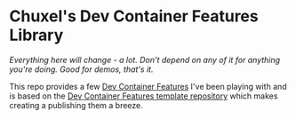 # Chuxel's Dev Container Features Library

*Everything here will change - a lot. Don't depend on any of it for anything you're doing. Good for demos, that's it.*

This repo provides a few [Dev Container Features](https://containers.dev/implementors/features/) I've been playing with and is based on the [Dev Container Features template repository](https://github.com/devcontainers/feature-template) which makes creating a publishing them a breeze. 


